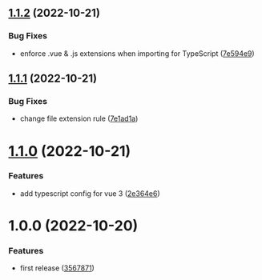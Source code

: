 ## [1.1.2](https://github.com/elibolonur/elibol-eslint-config/compare/v1.1.1...v1.1.2) (2022-10-21)


### Bug Fixes

* enforce .vue & .js extensions when importing for TypeScript ([7e594e9](https://github.com/elibolonur/elibol-eslint-config/commit/7e594e9adaf25832ecb6dd92cfb0662439013358))

## [1.1.1](https://github.com/elibolonur/elibol-eslint-config/compare/v1.1.0...v1.1.1) (2022-10-21)


### Bug Fixes

* change file extension rule ([7e1ad1a](https://github.com/elibolonur/elibol-eslint-config/commit/7e1ad1a93cf57b8c87b5634b87606e9ab8d641d5))

# [1.1.0](https://github.com/elibolonur/elibol-eslint-config/compare/v1.0.0...v1.1.0) (2022-10-21)


### Features

* add typescript config for vue 3 ([2e364e6](https://github.com/elibolonur/elibol-eslint-config/commit/2e364e6178899723ba61748c3732961e80cbe438))

# 1.0.0 (2022-10-20)


### Features

* first release ([3567871](https://github.com/elibolonur/elibol-eslint-config/commit/3567871b68cd24c2e97b89ce4ec2d7d956641c81))
